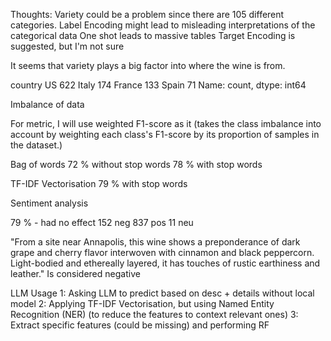 Thoughts:
Variety could be a problem since there are 105 different categories.
Label Encoding might lead to misleading interpretations of the categorical data
One shot leads to massive tables
Target Encoding is suggested, but I'm not sure

It seems that variety plays a big factor into where the wine is from.

country
US        622
Italy     174
France    133
Spain      71
Name: count, dtype: int64

Imbalance of data

For metric, I will use weighted F1-score as it (takes the class imbalance into account by weighting each class's
F1-score by its proportion of samples in the dataset.)

Bag of words
72 % without stop words
78 % with stop words

TF-IDF Vectorisation
79 % with stop words

Sentiment analysis

79 % - had no effect
152 neg
837 pos
11 neu

"From a site near Annapolis, this wine shows a preponderance of dark grape and cherry flavor interwoven with cinnamon
and black peppercorn. Light-bodied and ethereally layered, it has touches of rustic earthiness and leather."
Is considered negative


LLM Usage
1: Asking LLM to predict based on desc + details without local model
2: Applying TF-IDF Vectorisation, but using Named Entity Recognition (NER) (to reduce the features to context relevant ones)
3: Extract specific features (could be missing) and performing RF

